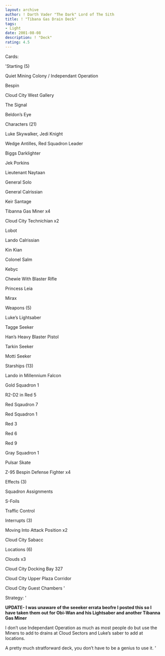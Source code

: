 ```yaml
---
layout: archive
author: ! Darth Vader "The Dark" Lord of The Sith
title: ! "Tibana Gas Drain Deck"
tags:
- Light
date: 2001-08-08
description: ! "Deck"
rating: 4.5
---
```

Cards: 

'Starting (5)

Quiet Mining Colony / Independant Operation

Bespin

Cloud City West Gallery

The Signal

Beldon’s Eye


Characters (21)

Luke Skywalker, Jedi Knight

Wedge Antilles, Red Squadron Leader

Biggs Darklighter

Jek Porkins

Lieutenant Naytaan

General Solo

General Calrissian

Keir Santage

Tibanna Gas Miner x4

Cloud City Technichian x2

Lobot

Lando Calrissian

Kin Kian

Colonel Salm

Kebyc

Chewie With Blaster Rifle

Princess Leia

Mirax


Weapons (5)

Luke’s Lightsaber

Tagge Seeker

Han’s Heavy Blaster Pistol

Tarkin Seeker

Motti Seeker


Starships (13)

Lando in Millennium Falcon

Gold Squadron 1

R2-D2 in Red 5

Red Sqaudron 7

Red Squadron 1

Red 3

Red 6

Red 9

Gray Squadron 1

Pulsar Skate

Z-95 Bespin Defense Fighter x4


Effects (3)

Squadron Assignments

S-Foils

Traffic Control


Interrupts (3)

Moving Into Attack Position x2

Cloud City Sabacc


Locations (6)

Clouds x3

Cloud City Docking Bay 327

Cloud City Upper Plaza Corridor

Cloud City Guest Chambers '

Strategy: '

****UPDATE- I was unaware  of the seeeker errata beofre I posted this so I have taken them out for Obi-Wan and his Lightsaber and another Tibanna Gas Miner****


I don’t use Independant Operation as much as most people do but use the Miners to add to drains at Cloud Sectors and Luke’s saber to add at locations. 


A pretty much stratforward deck, you don’t have to be a genius to use it.   '